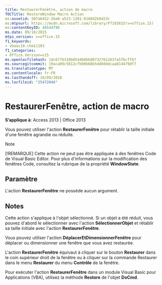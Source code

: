 ```yaml
---
title: RestaurerFenêtre, action de macro
TOCTitle: RestoreWindow Macro Action
ms:assetid: 507a6452-2be0-a523-1201-0108d2b9d23c
ms:mtpsurl: https://msdn.microsoft.com/library/Ff193815(v=office.15)
ms:contentKeyID: 48544796
ms.date: 09/18/2015
mtps_version: v=office.15
f1_keywords:
- vbaac10.chm11103
f1_categories:
- Office.Version=v15
ms.openlocfilehash: 1dc6776310b0544b8bb807327612637a5fbcff67
ms.sourcegitcommit: 19aca09c5812cfb98b68b5d4604dcaa814479df7
ms.translationtype: MT
ms.contentlocale: fr-FR
ms.lasthandoff: 10/09/2018
ms.locfileid: "25472046"
---
```

# <a name="restorewindow-macro-action"></a>RestaurerFenêtre, action de macro


**S’applique à**: Access 2013 | Office 2013

Vous pouvez utiliser l'action **RestaurerFenêtre** pour rétablir la taille initiale d'une fenêtre agrandie ou réduite.


> [!NOTE]
> <P>[!REMARQUE] Cette action ne peut pas être appliquée à des fenêtres Code de Visual Basic Editor. Pour plus d'informations sur la modification des fenêtres Code, consultez la rubrique de la propriété <STRONG>WindowState</STRONG>.</P>



## <a name="setting"></a>Paramètre

L'action **RestaurerFenêtre** ne possède aucun argument.

## <a name="remarks"></a>Notes

Cette action s'applique à l'objet sélectionné. Si un objet a été réduit, vous pouvez d'abord le sélectionner avec l'action **SélectionnerObjet** et rétablir sa taille initiale avec l'action **RestaurerFenêtre**.

Vous pouvez utiliser l'action **DéplacerEtDimensionnerFenêtre** pour déplacer ou dimensionner une fenêtre que vous avez restaurée.

L'action **RestaurerFenêtre** équivaut à cliquer sur le bouton **Restaurer** dans le coin supérieur droit de la fenêtre ou à cliquer sur la commande Restaurer dans le menu **Restaurer** du menu **Contrôle** de la fenêtre.

Pour exécuter l'action **RestaurerFenêtre** dans un module Visual Basic pour Applications (VBA), utilisez la méthode **Restore** de l'objet **DoCmd**.

